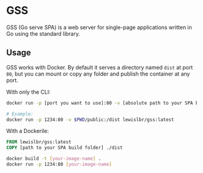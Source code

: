# GSS

GSS (Go serve SPA) is a web server for single-page applications written in Go using the standard library.

## Usage

GSS works with Docker. By default it serves a directory named `dist` at port `80`, but you can mount or copy any folder and publish the container at any port.

With only the CLI:

```sh
docker run -p [port you want to use]:80 -v [absolute path to your SPA build folder]:/dist lewislbr/gss:latest

# Example:
docker run -p 1234:80 -v $PWD/public:/dist lewislbr/gss:latest
```

With a Dockerile:

```dockerfile
FROM lewislbr/gss:latest
COPY [path to your SPA build folder] ./dist
```

```sh
docker build -t [your-image-name] .
docker run -p 1234:80 [your-image-name]
```
